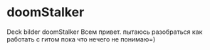 # doomStalker
Deck bilder doomStalker
Всем привет.
пытаюсь разобраться как работать с гитом пока что нечего не понимаю=)
